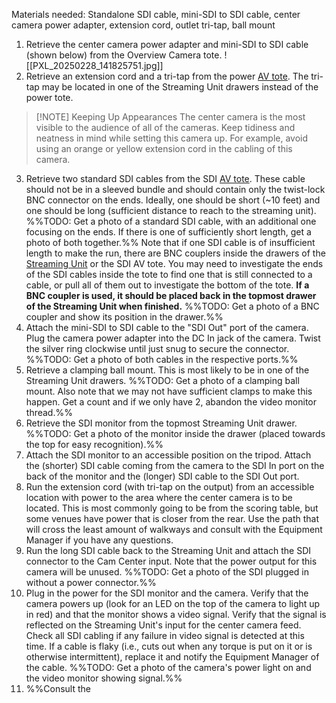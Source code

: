 Materials needed: Standalone SDI cable, mini-SDI to SDI cable, center camera power adapter, extension cord, outlet tri-tap, ball mount
1. Retrieve the center camera power adapter and mini-SDI to SDI cable (shown below) from the Overview Camera tote.
	![[PXL_20250228_141825751.jpg]]
2. Retrieve an extension cord and a tri-tap from the power [AV tote](index.md#Equipment%20Locations%20and%20Storage%20Descriptions). The tri-tap may be located in one of the Streaming Unit drawers instead of the power tote.
> [!NOTE] Keeping Up Appearances
> The center camera is the most visible to the audience of all of the cameras. Keep tidiness and neatness in mind while setting this camera up. For example, avoid using an orange or yellow extension cord in the cabling of this camera.

3. Retrieve two standard SDI cables from the SDI [AV tote](index.md#Equipment%20Locations%20and%20Storage%20Descriptions). These cable should not be in a sleeved bundle and should contain only the twist-lock BNC connector on the ends. Ideally, one should be short (~10 feet) and one should be long (sufficient distance to reach to the streaming unit). 
	%%TODO: Get a photo of a standard SDI cable, with an additional one focusing on the ends. If there is one of sufficiently short length, get a photo of both together.%%
	Note that if one SDI cable is of insufficient length to make the run, there are BNC couplers inside the drawers of the [Streaming Unit](index.md#Equipment%20Locations%20and%20Storage%20Descriptions) or the SDI AV tote. You may need to investigate the ends of the SDI cables inside the tote to find one that is still connected to a cable, or pull all of them out to investigate the bottom of the tote. **If a BNC coupler is used, it should be placed back in the topmost drawer of the Streaming Unit when finished.**
	%%TODO: Get a photo of a BNC coupler and show its position in the drawer.%%
4. Attach the mini-SDI to SDI cable to the "SDI Out" port of the camera. Plug the camera power adapter into the DC In jack of the camera. Twist the silver ring clockwise until just snug to secure the connector.
	%%TODO: Get a photo of both cables in the respective ports.%%
5. Retrieve a clamping ball mount. This is most likely to be in one of the Streaming Unit drawers.
	%%TODO: Get a photo of a clamping ball mount. Also note that we may not have sufficient clamps to make this happen. Get a count and if we only have 2, abandon the video monitor thread.%%
6. Retrieve the SDI monitor from the topmost Streaming Unit drawer.
	%%TODO: Get a photo of the monitor inside the drawer (placed towards the top for easy recognition).%%
7. Attach the SDI monitor to an accessible position on the tripod. Attach the (shorter) SDI cable coming from the camera to the SDI In port on the back of the monitor and the (longer) SDI cable to the SDI Out port.
8. Run the extension cord (with tri-tap on the output) from an accessible location with power to the area where the center camera is to be located. This is most commonly going to be from the scoring table, but some venues have power that is closer from the rear. Use the path that will cross the least amount of walkways and consult with the Equipment Manager if you have any questions.
9. Run the long SDI cable back to the Streaming Unit and attach the SDI connector to the Cam Center input. Note that the power output for this camera will be unused.
	%%TODO: Get a photo of the SDI plugged in without a power connector.%%
10. Plug in the power for the SDI monitor and the camera. Verify that the camera powers up (look for an LED on the top of the camera to light up in red) and that the monitor shows a video signal. Verify that the signal is reflected on the Streaming Unit's input for the center camera feed. Check all SDI cabling if any failure in video signal is detected at this time. If a cable is flaky (i.e., cuts out when any torque is put on it or is otherwise intermittent), replace it and notify the Equipment Manager of the cable.
	%%TODO: Get a photo of the camera's power light on and the video monitor showing signal.%%
11. %%Consult the 